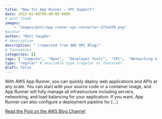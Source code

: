 ```yaml
---
title: "New for App Runner – VPC Support"
date: 2022-02-08T00:00:00-0800
# post thumb
images:
    - "images/post/app-runner-vpc-connector-573x630.png"
#author
author: "Matt Vaughn"
# description
description: " (reposted from AWS HPC Blog)"
# Taxonomies
categories: []
tags: [ "Compute",  "News",  "Developer Tools",  "VPC",  "Networking & Content Delivery",  "re:Invent",  "Product Launch",  "hpcblog", ]
type: "regular" # available type (regular or featured)
draft: false
---
```


With AWS App Runner, you can quickly deploy web applications and APIs at any scale. You can start with your source code or a container image, and App Runner will fully manage all infrastructure including servers, networking, and load balancing for your application. If you want, App Runner can also configure a deployment pipeline for […]

<a href="https://aws.amazon.com/blogs/aws/new-for-app-runner-vpc-support/" class="btn btn-primary btn-lg active" role="button" aria-pressed="true" style="margin-top: 8px;">Read the Post on the AWS Blog Channel</a>